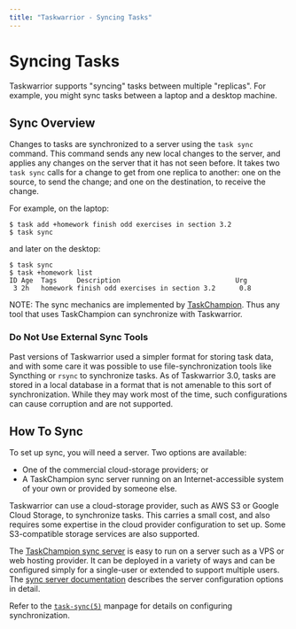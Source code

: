 ```yaml
---
title: "Taskwarrior - Syncing Tasks"
---
```


# Syncing Tasks

Taskwarrior supports "syncing" tasks between multiple "replicas".
For example, you might sync tasks between a laptop and a desktop machine.

## Sync Overview

Changes to tasks are synchronized to a server using the `task sync` command.
This command sends any new local changes to the server, and applies any changes on the server that it has not seen before.
It takes two `task sync` calls for a change to get from one replica to another: one on the source, to send the change; and one on the destination, to receive the change.

For example, on the laptop:
```
$ task add +homework finish odd exercises in section 3.2
$ task sync
```

and later on the desktop:
```
$ task sync
$ task +homework list
ID Age  Tags     Description                             Urg 
 3 2h   homework finish odd exercises in section 3.2      0.8
```

NOTE: The sync mechanics are implemented by [TaskChampion](https://github.com/GothenburgBitFactory/taskchampion).
Thus any tool that uses TaskChampion can synchronize with Taskwarrior.

### Do Not Use External Sync Tools

Past versions of Taskwarrior used a simpler format for storing task data, and with some care it was possible to use file-synchronization tools like Syncthing or `rsync` to synchronize tasks.
As of Taskwarrior 3.0, tasks are stored in a local database in a format that is not amenable to this sort of synchronization.
While they may work most of the time, such configurations can cause corruption and are not supported.

## How To Sync

To set up sync, you will need a server.
Two options are available:

 - One of the commercial cloud-storage providers; or
 - A TaskChampion sync server running on an Internet-accessible system of your own or provided by someone else.

Taskwarrior can use a cloud-storage provider, such as AWS S3 or Google Cloud Storage, to synchronize tasks.
This carries a small cost, and also requires some expertise in the cloud provider configuration to set up.
Some S3-compatible storage services are also supported.

The [TaskChampion sync server](https://github.com/GothenburgBitFactory/taskchampion-sync-server) is easy to run on a server such as a VPS or web hosting provider.
It can be deployed in a variety of ways and can be configured simply for a single-user or extended to support multiple users.
The [sync server documentation](https://gothenburgbitfactory.org/taskchampion-sync-server/) describes the server configuration options in detail.

Refer to the [`task-sync(5)`](https://taskwarrior.org/docs/man/task-sync.5/) manpage for details on configuring synchronization.
